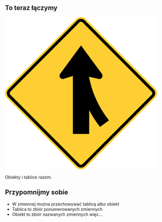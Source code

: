 ## To teraz łączymy
![Zdjęcie w domenie publicznej.](./img/merge.png)

Obiekty i tablice razem.

## Przypomnijmy sobie
- W zmiennej można przechowywać tablicę albo obiekt
- Tablica to zbiór ponumerowanych zmiennych
- Obiekt to zbiór nazwanych zmiennych
więc...
